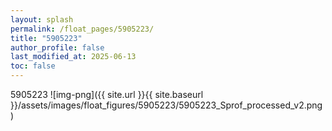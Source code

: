 ```yaml
---
layout: splash
permalink: /float_pages/5905223/
title: "5905223"
author_profile: false
last_modified_at: 2025-06-13
toc: false
---
```

 
5905223
![img-png]({{ site.url }}{{ site.baseurl }}/assets/images/float_figures/5905223/5905223_Sprof_processed_v2.png)